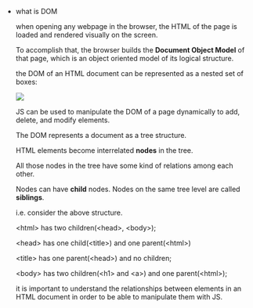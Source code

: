 -   what is DOM
    
    when opening any webpage in the browser, the HTML of the page is loaded and rendered visually on the screen.
    
    To accomplish that, the browser builds the **Document Object Model** of that page, which is an object oriented model of its logical structure.
    
    the DOM of an HTML document can be represented as a nested set of boxes:
    
    ![](https://s3.us-west-2.amazonaws.com/secure.notion-static.com/989b6cf8-054e-48b5-ae99-fa28d04286e8/Untitled.png?X-Amz-Algorithm=AWS4-HMAC-SHA256&X-Amz-Credential=AKIAT73L2G45O3KS52Y5%2F20210308%2Fus-west-2%2Fs3%2Faws4_request&X-Amz-Date=20210308T140010Z&X-Amz-Expires=86400&X-Amz-Signature=6d5832261a95f8b8f25e3f046fcbda3c76354010c646c69da79a6e4ed3cab8f5&X-Amz-SignedHeaders=host&response-content-disposition=filename%20%3D%22Untitled.png%22)
    
    JS can be used to manipulate the DOM of a page dynamically to add, delete, and modify elements.
    
    The DOM represents a document as a tree structure.
    
    HTML elements become interrelated **nodes** in the tree.
    
    All those nodes in the tree have some kind of relations among each other.
    
    Nodes can have **child** nodes. Nodes on the same tree level are called **siblings**.
    
    i.e. consider the above structure.
    
    \<html> has two children(\<head>, \<body>);
    
    \<head> has one child(\<title>) and one parent(\<html>)
    
    \<title> has one parent(\<head>) and no children;
    
    \<body> has two children(\<h1> and \<a>) and one parent(\<html>);
    
    it is important to understand the relationships between elements in an HTML document in order to be able to manipulate them with JS.